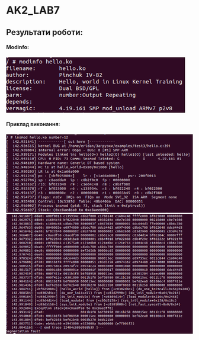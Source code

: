 # AK2_LAB7

## Результати роботи:

#### Modinfo:
![image](screenshots/1.PNG "Скріншот №1")

#### Приклад виконання:

![image](screenshots/2.PNG "Скріншот №2")
![image](screenshots/3.PNG "Скріншот №3")

